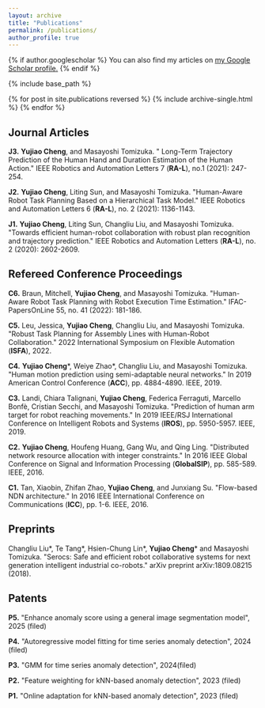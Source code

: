 ```yaml
---
layout: archive
title: "Publications"
permalink: /publications/
author_profile: true
---
```


{% if author.googlescholar %}
  You can also find my articles on <u><a href="{{author.googlescholar}}">my Google Scholar profile</a>.</u>
{% endif %}

{% include base_path %}

{% for post in site.publications reversed %}
  {% include archive-single.html %}
{% endfor %}

## Journal Articles

**J3.** **Yujiao Cheng**, and Masayoshi Tomizuka. " Long-Term Trajectory Prediction of the Human Hand and Duration Estimation of the Human Action." IEEE Robotics and Automation Letters 7 (**RA-L**), no.1 (2021): 247-254.

**J2.** **Yujiao Cheng**, Liting Sun, and Masayoshi Tomizuka. "Human-Aware Robot Task Planning Based on a Hierarchical Task Model." IEEE Robotics and Automation Letters 6 (**RA-L**), no. 2 (2021): 1136-1143.

**J1.** **Yujiao Cheng**, Liting Sun, Changliu Liu, and Masayoshi Tomizuka. "Towards efficient human-robot collaboration with robust plan recognition and trajectory prediction." IEEE Robotics and Automation Letters (**RA-L**), no. 2 (2020): 2602-2609.

## Refereed Conference Proceedings 

**C6.** Braun, Mitchell, **Yujiao Cheng**, and Masayoshi Tomizuka. "Human-Aware Robot Task Planning with Robot Execution Time Estimation." IFAC-PapersOnLine 55, no. 41 (2022): 181-186.

**C5.** Leu, Jessica,  **Yujiao Cheng**, Changliu Liu, and Masayoshi Tomizuka. "Robust Task Planning for Assembly Lines with Human-Robot Collaboration." 2022 International Symposium on Flexible Automation (**ISFA**), 2022.

**C4.** **Yujiao Cheng**\*, Weiye Zhao\*, Changliu Liu, and Masayoshi Tomizuka. "Human motion prediction using semi-adaptable neural networks." In 2019 American Control Conference (**ACC**), pp. 4884-4890. IEEE, 2019.

**C3.** Landi, Chiara Talignani, **Yujiao Cheng**, Federica Ferraguti, Marcello Bonfè, Cristian Secchi, and Masayoshi Tomizuka. "Prediction of human arm target for robot reaching movements." In 2019 IEEE/RSJ International Conference on Intelligent Robots and Systems (**IROS**), pp. 5950-5957. IEEE, 2019.

**C2.** **Yujiao Cheng**, Houfeng Huang, Gang Wu, and Qing Ling. "Distributed network resource allocation with integer constraints." In 2016 IEEE Global Conference on Signal and Information Processing (**GlobalSIP**), pp. 585-589. IEEE, 2016.

**C1.** Tan, Xiaobin, Zhifan Zhao, **Yujiao Cheng**, and Junxiang Su. "Flow-based NDN architecture." In 2016 IEEE International Conference on Communications (**ICC**), pp. 1-6. IEEE, 2016.


## Preprints 

Changliu Liu\*, Te Tang\*, Hsien-Chung Lin\*, **Yujiao Cheng**\* and Masayoshi Tomizuka. "Serocs: Safe and efficient robot collaborative systems for next generation intelligent industrial co-robots." arXiv preprint arXiv:1809.08215 (2018).

## Patents
**P5.** "Enhance anomaly score using a general image segmentation model", 2025 (filed)

**P4.** "Autoregressive model fitting for time series anomaly detection", 2024 (filed)

**P3.** "GMM for time series anomaly detection", 2024(filed)

**P2.** "Feature weighting for kNN-based anomaly detection", 2023 (filed)

**P1.** "Online adaptation for kNN-based anomaly detection", 2023 (filed)



